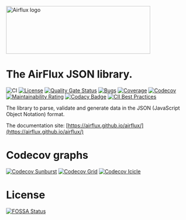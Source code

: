 <img src="docs/airflux.png" alt="Airflux logo" height="131" width="394" />

# The AirFlux JSON library.

![CI](https://github.com/airflux/airflux/workflows/CI/badge.svg)
[![License](https://img.shields.io/badge/License-Apache_2.0-blue.svg)](https://opensource.org/licenses/Apache-2.0)
[![Quality Gate Status](https://sonarcloud.io/api/project_badges/measure?project=airflux_airflux&metric=alert_status)](https://sonarcloud.io/dashboard?id=airflux_airflux)
[![Bugs](https://sonarcloud.io/api/project_badges/measure?project=airflux_airflux&metric=bugs)](https://sonarcloud.io/dashboard?id=airflux_airflux)
[![Coverage](https://sonarcloud.io/api/project_badges/measure?project=airflux_airflux&metric=coverage)](https://sonarcloud.io/dashboard?id=airflux_airflux)
[![Codecov](https://codecov.io/gh/airflux/airflux/branch/main/graph/badge.svg?token=QBD7092MJI)](https://codecov.io/gh/airflux/airflux)
[![Maintainability Rating](https://sonarcloud.io/api/project_badges/measure?project=airflux_airflux&metric=sqale_rating)](https://sonarcloud.io/dashboard?id=airflux_airflux)
[![Codacy Badge](https://app.codacy.com/project/badge/Grade/53e1a68ffc064a6e8d9a01a4c3027764)](https://www.codacy.com/gh/airflux/airflux/dashboard?utm_source=github.com&amp;utm_medium=referral&amp;utm_content=airflux/airflux&amp;utm_campaign=Badge_Grade)
[![CII Best Practices](https://bestpractices.coreinfrastructure.org/projects/5511/badge)](https://bestpractices.coreinfrastructure.org/projects/5511)

The library to parse, validate and generate data in the JSON (JavaScript Object Notation) format.

The documentation site: [https://airflux.github.io/airflux/](https://airflux.github.io/airflux/)

# Codecov graphs

[![Codecov Sunburst](https://codecov.io/gh/airflux/airflux/branch/main/graphs/sunburst.svg?token=QBD7092MJI)](https://codecov.io/gh/airflux/airflux/branch/main/graphs/sunburst.svg?token=QBD7092MJI)
[![Codecov Grid](https://codecov.io/gh/airflux/airflux/branch/main/graphs/tree.svg?token=QBD7092MJI)](https://codecov.io/gh/airflux/airflux/branch/main/graphs/tree.svg?token=QBD7092MJI)
[![Codecov Icicle](https://codecov.io/gh/airflux/airflux/branch/main/graphs/icicle.svg?token=QBD7092MJI)](https://codecov.io/gh/airflux/airflux/branch/main/graphs/icicle.svg?token=QBD7092MJI)

# License

[![FOSSA Status](https://app.fossa.com/api/projects/git%2Bgithub.com%2Fairflux%2Fairflux.svg?type=large)](https://app.fossa.com/projects/git%2Bgithub.com%2Fairflux%2Fairflux?ref=badge_large)

